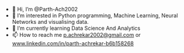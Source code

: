 - 👋 Hi, I’m @Parth-Ach2002
- 👀 I’m interested in Python programming, Machine Learning, Neural Networks and visualising data.
- 🌱 I’m currently learning Data Science And Analytics
- 📫 How to reach me p.achrekar2002@gmail.com or www.linkedin.com/in/parth-achrekar-b6b158268

<!---
Parth-Ach2002/Parth-Ach2002 is a ✨ special ✨ repository because its `README.md` (this file) appears on your GitHub profile.
You can click the Preview link to take a look at your changes.
--->
